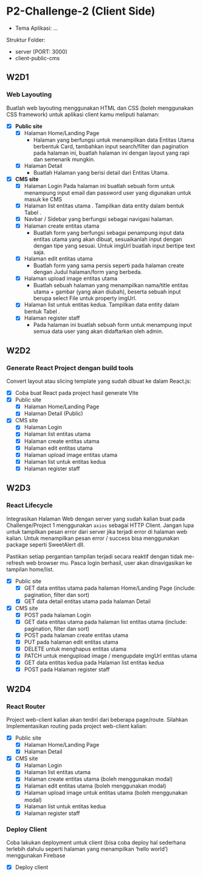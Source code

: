 # P2-Challenge-2 (Client Side)

- Tema Aplikasi: ...

Struktur Folder:

- server (PORT: 3000)
- client-public-cms

## W2D1

### Web Layouting

Buatlah web layouting menggunakan HTML dan CSS (boleh menggunakan CSS framework) untuk aplikasi client kamu meliputi halaman:

- [x] **Public site**
  - [x] Halaman Home/Landing Page
    - Halaman yang berfungsi untuk menampilkan data Entitas Utama berbentuk Card, tambahkan input search/filter dan pagination pada halaman ini, buatlah halaman ini dengan layout yang rapi dan semenarik mungkin.
  - [x] Halaman Detail
    - Buatlah Halaman yang berisi detail dari Entitas Utama.

- [x] **CMS site**
  - [x] Halaman Login
    Pada halaman ini buatlah sebuah form untuk menampung input email dan password user yang digunakan untuk masuk ke CMS
  - [x] Halaman list entitas utama . Tampilkan data entity dalam bentuk Tabel .
  - [x] Navbar / Sidebar yang berfungsi sebagai navigasi halaman.
  - [x] Halaman create entitas utama
    - Buatlah form yang berfungsi sebagai penampung input data entitas utama yang akan dibuat, sesuaikanlah input dengan dengan tipe yang sesuai. Untuk imgUrl buatlah input bertipe text saja.
  - [x] Halaman edit entitas utama
    - Buatlah form yang sama persis seperti pada halaman create dengan Judul halaman/form yang berbeda.
  - [x] Halaman upload image entitas utama
    - Buatlah sebuah halaman yang menampilkan nama/title entitas utama + gambar (yang akan diubah), beserta sebuah input berupa select File untuk property imgUrl.
  - [x] Halaman list untuk entitas kedua. Tampilkan data entity dalam bentuk Tabel .
  - [x] Halaman register staff
    - Pada halaman ini buatlah sebuah form untuk menampung input semua data user yang akan didaftarkan oleh admin.

## W2D2

### Generate React Project dengan build tools

Convert layout atau slicing template yang sudah dibuat ke dalam React.js:

- [x] Coba buat React pada project hasil generate Vite
- [x] Public site
  - [x] Halaman Home/Landing Page
  - [x] Halaman Detail (Public)

- [x] CMS site
  - [x] Halaman Login
  - [x] Halaman list entitas utama
  - [x] Halaman create entitas utama
  - [x] Halaman edit entitas utama
  - [x] Halaman upload image entitas utama
  - [x] Halaman list untuk entitas kedua
  - [x] Halaman register staff

## W2D3

### React Lifecycle

Integrasikan Halaman Web dengan server yang sudah kalian buat pada Challenge/Project 1 menggunakan `axios` sebagai HTTP Client. Jangan lupa untuk tampilkan pesan error dari server jika terjadi error di halaman web kalian. Untuk menampilkan pesan error / success bisa menggunakan package seperti SweetAlert dll.

Pastikan setiap pergantian tampilan terjadi secara reaktif dengan tidak me-refresh web browser mu. Pasca login berhasil, user akan dinavigasikan ke tampilan home/list.

- [x] Public site
  - [x] GET data entitas utama pada halaman Home/Landing Page (include: pagination, filter dan sort)
  - [x] GET data detail entitas utama pada halaman Detail

- [x] CMS site
  - [x] POST pada halaman Login
  - [x] GET data entitas utama pada halaman list entitas utama (include: pagination, filter dan sort)
  - [x] POST pada halaman create entitas utama
  - [x] PUT pada halaman edit entitas utama
  - [x] DELETE untuk menghapus entitas utama
  - [x] PATCH untuk mengupload image / mengupdate imgUrl entitas utama
  - [x] GET data entitas kedua pada Halaman list entitas kedua
  - [x] POST pada Halaman register staff

## W2D4

### React Router

Project web-client kalian akan terdiri dari beberapa page/route. Silahkan Implementasikan routing pada project web-client kalian:

- [x] Public site
  - [x] Halaman Home/Landing Page
  - [x] Halaman Detail
- [x] CMS site
  - [x] Halaman Login
  - [x] Halaman list entitas utama
  - [x] Halaman create entitas utama (boleh menggunakan modal)
  - [x] Halaman edit entitas utama (boleh menggunakan modal)
  - [x] Halaman upload image untuk entitas utama (boleh menggunakan modal)
  - [x] Halaman list untuk entitas kedua
  - [x] Halaman register staff

### Deploy Client

Coba lakukan deployment untuk client (bisa coba deploy hal sederhana terlebih dahulu seperti halaman yang menampilkan ‘hello world’) menggunakan Firebase

- [x] Deploy client
